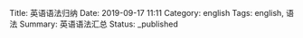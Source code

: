 Title: 英语语法归纳
Date: 2019-09-17 11:11
Category: english
Tags: english, 语法
Summary: 英语语法汇总
Status: _published

